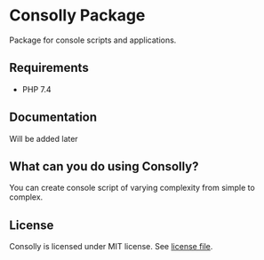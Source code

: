 # Consolly Package
Package for console scripts and applications.

## Requirements
- PHP 7.4

## Documentation
Will be added later

## What can you do using Consolly?

You can create console script of varying complexity from simple to complex. 

## License
Consolly is licensed under MIT license. See [license file](LICENSE).
